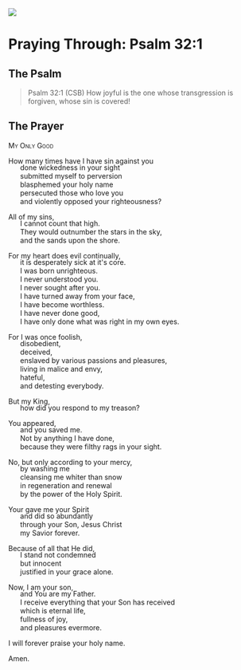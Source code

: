 <img class="intro-right" src="/images/art-paris-psalter.jpg">

<style>
  li {list-style-type: none;}
  p + ul {
    margin-top: -18px;
}
</style>

# Praying Through: Psalm 32:1

## The Psalm

>Psalm 32:1 (CSB)   How joyful is the one whose transgression is forgiven, whose sin is covered!

## The Prayer

<div style="font-variant: small-caps;">My Only Good</div>

How many times have I have sin against you
* done wickedness in your sight
* submitted myself to perversion
* blasphemed your holy name
* persecuted those who love you
* and violently opposed your righteousness?
 
All of my sins,
* I cannot count that high.
* They would outnumber the stars in the sky,
* and the sands upon the shore.
 
For my heart does evil continually,
* it is desperately sick at it's core.
* I was born unrighteous.
* I never understood you.
* I never sought after you.
* I have turned away from your face,
* I have become worthless.
* I have never done good,
* I have only done what was right in my own eyes.
 
For I was once foolish, 
* disobedient, 
* deceived, 
* enslaved by various passions and pleasures, 
* living in malice and envy, 
* hateful, 
* and detesting everybody.
 
But my King,
* how did you respond to my treason?
 
You appeared,
* and you saved me.
* Not by anything I have done,
* because they were filthy rags in your sight.

No, but only according to your mercy,
* by washing me
* cleansing me whiter than snow
* in regeneration and renewal
* by the power of the Holy Spirit.
 
Your gave me your Spirit
* and did so abundantly
* through your Son, Jesus Christ
* my Savior forever.
 
Because of all that He did,
*  I stand not condemned
*  but innocent
*  justified in your grace alone.
* 
Now, I am your son,
* and You are my Father.
* I receive everything that your Son has received
* which is eternal life,
* fullness of joy,
* and pleasures evermore.
 
I will forever praise your holy name.

Amen.
